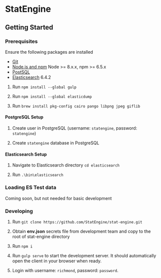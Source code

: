 # StatEngine

## Getting Started

### Prerequisites

Ensure the following packages are installed
- [Git](https://git-scm.com/)
- [Node.js and npm](nodejs.org) Node >= 8.x.x, npm >= 6.5.x
- [PostSQL](https://www.postgresql.org/)
- [Elasticsearch](https://www.postgresql.org/) 6.4.2

1.  Run `npm install --global gulp`

2.  Run `npm install --global elasticdump`

3.  Run `brew install pkg-config cairo pango libpng jpeg giflib`

#### PostgreSQL Setup

1. Create user in PostgreSQL (username: `statengine`, password: `statengine`)

2. Create `statengine` database in PostgreSQL

#### Elasticsearch Setup

1.  Navigate to Elasticsearch directory `cd elasticsearch`

2.  Run `.\bin\elasticsearch`

### Loading ES Test data

Coming soon, but not needed for basic development

### Developing

1.  Run `git clone https://github.com/StatEngine/stat-engine.git`

2.  Obtain **env.json** secrets file from development team and copy to the root of stat-engine directory

3.  Run `npm i`

4.  Run `gulp serve` to start the development server. It should automatically open the client in your browser when ready.

5.  Login with username: `richmond`, password: `password`.

